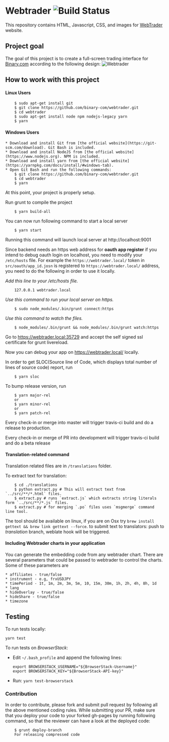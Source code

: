 # Webtrader ![Build Status](https://travis-ci.org/binary-com/webtrader.svg?branch=master)

This repository contains HTML, Javascript, CSS, and images for [WebTrader](http://binary-com.github.io/webtrader) website.

## Project goal
The goal of this project is to create a full-screen trading interface for [Binary.com](https://www.binary.com) according to the following design:
![Webtrader](https://banners.binary.com/misc/webtrader-layout.jpg)

## How to work with this project
#### Linux Users
        $ sudo apt-get install git
        $ git clone https://github.com/binary-com/webtrader.git
        $ cd webtrader
        $ sudo apt-get install node npm nodejs-legacy yarn
        $ yarn

#### Windows Users
    * Download and install Git from [the official website](https://git-scm.com/download). Git Bash is included.
    * Download and install NodeJS from [the official website](https://www.nodejs.org). NPM is included.
    * Download and install yarn from [the official website](https://yarnpkg.com/docs/install/#windows-tab).
    * Open Git Bash and run the following commands:
        $ git clone https://github.com/binary-com/webtrader.git
        $ cd webtrader
        $ yarn

At this point, your project is properly setup.

Run grunt to compile the project

        $ yarn build-all

You can now run following command to start a local server

        $ yarn start

Running this command will launch local server at http://localhost:9001

Since backend needs an https web address for **oauth app register** if you intend to debug oauth login on localhost,  you need to modify your `/etc/hosts` file. For example the `https://webtrader.local/` token in `src/oauth/app_id.josn` is registered to `https://webtrader.local/` address, you need to do the following in order to use it locally.

*Add this line to your /etc/hosts file.*

        127.0.0.1 webtrader.local

*Use this command to run your local server on https.*

        $ sudo node_modules/.bin/grunt connect:https

*Use this command to watch the files.*

        $ node_modules/.bin/grunt && node_modules/.bin/grunt watch:https

Go to https://webtrader.local:35729 and accept the self signed ssl certificate for grunt livereload.

Now you can debug your app on https://webtrader.local/ locally.

In order to get SLOC(Source line of Code, which displays total number of lines of source code) report, run

        $ yarn sloc

To bump release version, run

        $ yarn major-rel
        or
        $ yarn minor-rel
        or
        $ yarn patch-rel

Every check-in or merge into master will trigger travis-ci build and do a release to production.

Every check-in or merge of PR into development will trigger travis-ci build and do a beta release

#### Translation-related command

Translation related files are in `/translations` folder.
    
  To extract text for translation:

        $ cd ./translations
        $ python extract.py # This will extract text from `../src/**/*.html` files.
        $ extract.py # runs `extract.js` which extracts string literals form `../src/**/*.js` files.
        $ extract.py # for merging `.po` files uses `msgmerge` command line tool.

The tool should be available on linux, if you are on Osx try `brew install gettext && brew link gettext --force`.
to submit text to translators: push to *translation* branch, weblate hook will be triggered.

#### Including Webtrader charts in your application
You can generate the embedding code from any webtrader chart. There are several parameters that could be passed to webtrader to control the charts.
Some of these parameters are 

    * affiliates - true/false
    * instrument - e.g, frxUSDJPY
    * timePeriod - 1t, 1m, 2m, 3m, 5m, 10, 15m, 30m, 1h, 2h, 4h, 8h, 1d
    * lang
    * hideOverlay - true/false
    * hideShare - true/false
    * timezone
## Testing
To run tests locally:
```
yarn test
```
To run tests on *BrowserStack*:

- Edit `~/.bash_profile` and append the following lines:
  ```
  export BROWSERSTACK_USERNAME="${BrowserStack-Username}"
  export BROWSERSTACK_KEY="${BrowserStack-API-key}"
  ```
- Run: `yarn test-browserstack`
### Contribution
In order to contribute, please fork and submit pull request by following all the above mentioned coding rules.
While submitting your PR, make sure that you deploy your code to your forked gh-pages by running following command, so that the reviewer can have a look at the deployed code:

        $ grunt deploy-branch
        For releasing compressed code
